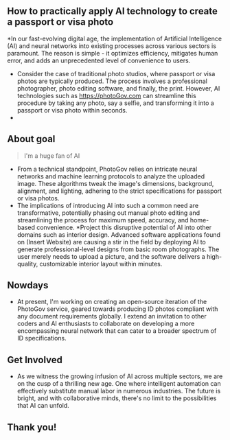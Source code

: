 ## How to practically apply AI technology to create a passport or visa photo

*In our fast-evolving digital age, the implementation of Artificial Intelligence (AI) and neural networks into existing processes across various sectors is paramount. The reason is simple - it optimizes efficiency, mitigates human error, and adds an unprecedented level of convenience to users.
* Consider the case of traditional photo studios, where passport or visa photos are typically produced. The process involves a professional photographer, photo editing software, and finally, the print. However, AI technologies such as https://photoGov.com can streamline this procedure by taking any photo, say a selfie, and transforming it into a passport or visa photo within seconds.
* 
## About goal
> I'm a huge fan of AI
* From a technical standpoint, PhotoGov relies on intricate neural networks and machine learning protocols to analyze the uploaded image. These algorithms tweak the image's dimensions, background, alignment, and lighting, adhering to the strict specifications for passport or visa photos.
* The implications of introducing AI into such a common need are transformative, potentially phasing out manual photo editing and streamlining the process for maximum speed, accuracy, and home-based convenience.
*Project this disruptive potential of AI into other domains such as interior design. Advanced software applications found on (Insert Website) are causing a stir in the field by deploying AI to generate professional-level designs from basic room photographs. The user merely needs to upload a picture, and the software delivers a high-quality, customizable interior layout within minutes.

## Nowdays

* At present, I'm working on creating an open-source iteration of the PhotoGov service, geared towards producing ID photos compliant with any document requirements globally. I extend an invitation to other coders and AI enthusiasts to collaborate on developing a more encompassing neural network that can cater to a broader spectrum of ID specifications.
## Get Involved
* As we witness the growing infusion of AI across multiple sectors, we are on the cusp of a thrilling new age. One where intelligent automation can effectively substitute manual labor in numerous industries. The future is bright, and with collaborative minds, there's no limit to the possibilities that AI can unfold.

## Thank you!
